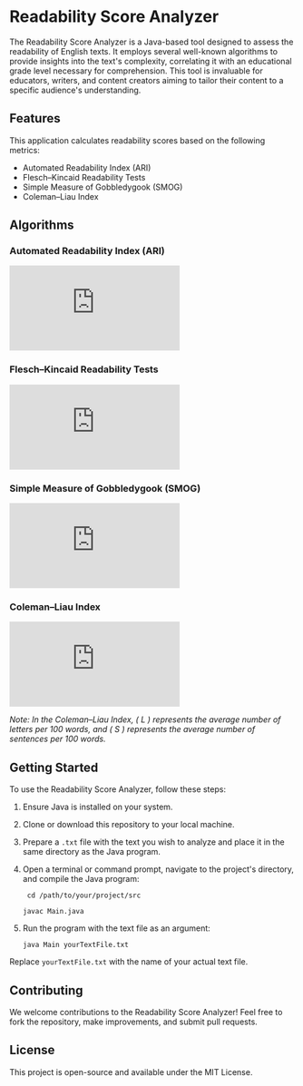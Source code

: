 # Readability Score Analyzer

The Readability Score Analyzer is a Java-based tool designed to assess the readability of English texts. It employs several well-known algorithms to provide insights into the text's complexity, correlating it with an educational grade level necessary for comprehension. This tool is invaluable for educators, writers, and content creators aiming to tailor their content to a specific audience's understanding.

## Features

This application calculates readability scores based on the following metrics:

- Automated Readability Index (ARI)
- Flesch–Kincaid Readability Tests
- Simple Measure of Gobbledygook (SMOG)
- Coleman–Liau Index

## Algorithms

### Automated Readability Index (ARI)
![ARI Formula](https://latex.codecogs.com/svg.latex?%5CLARGE%20ARI%20%3D%204.71%20%5Ctimes%20%5Cfrac%7B%5Ctext%7Bcharacters%7D%7D%7B%5Ctext%7Bwords%7D%7D%20&plus;%200.5%20%5Ctimes%20%5Cfrac%7B%5Ctext%7Bwords%7D%7D%7B%5Ctext%7Bsentences%7D%7D%20-%2021.43)

### Flesch–Kincaid Readability Tests
![FK Formula](https://latex.codecogs.com/svg.latex?%5CLARGE%20FK%20%3D%200.39%20%5Ctimes%20%5Cfrac%7B%5Ctext%7Bwords%7D%7D%7B%5Ctext%7Bsentences%7D%7D%20&plus;%2011.8%20%5Ctimes%20%5Cfrac%7B%5Ctext%7Bsyllables%7D%7D%7B%5Ctext%7Bwords%7D%7D%20-%2015.59)

### Simple Measure of Gobbledygook (SMOG)
![SMOG Formula](https://latex.codecogs.com/svg.latex?%5CLARGE%20SMOG%20%3D%201.043%20%5Csqrt%7B%5Ctext%7Bpolysyllables%7D%20%5Ctimes%20%5Cfrac%7B30%7D%7B%5Ctext%7Bsentences%7D%7D%7D%20&plus;%203.1291)

### Coleman–Liau Index
![CLI Formula](https://latex.codecogs.com/svg.latex?%5CLARGE%20CLI%20%3D%200.0588%20%5Ctimes%20L%20-%200.296%20%5Ctimes%20S%20-%2015.8)

*Note: In the Coleman–Liau Index, \( L \) represents the average number of letters per 100 words, and \( S \) represents the average number of sentences per 100 words.*

## Getting Started

To use the Readability Score Analyzer, follow these steps:

1. Ensure Java is installed on your system.
2. Clone or download this repository to your local machine.
3. Prepare a `.txt` file with the text you wish to analyze and place it in the same directory as the Java program.
4. Open a terminal or command prompt, navigate to the project's directory, and compile the Java program:

   ```
    cd /path/to/your/project/src
    ```
   
    ```
    javac Main.java
    ```
6. Run the program with the text file as an argument:
    ```
    java Main yourTextFile.txt
    ```

Replace `yourTextFile.txt` with the name of your actual text file.

## Contributing

We welcome contributions to the Readability Score Analyzer! Feel free to fork the repository, make improvements, and submit pull requests.

## License

This project is open-source and available under the MIT License.
